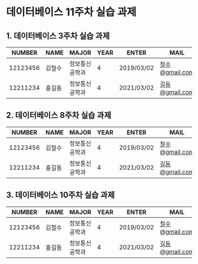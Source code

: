 # 데이터베이스 11주차 실습 과제

## 1. 데이터베이스 3주차 실습 과제

NUMBER|NAME|MAJOR|YEAR|ENTER|MAIL
---|---|---|---|---|---|
12123456|김철수|정보통신공학과|4|2019/03/02|철수@gmail.com
12211234|홍길동|정보통신공학과|4|2021/03/02|길동@gmail.com

## 2. 데이터베이스 8주차 실습 과제
NUMBER|NAME|MAJOR|YEAR|ENTER|MAIL
---|---|---|---|---|---|
12123456|김철수|정보통신공학과|4|2019/03/02|철수@gmail.com
12211234|홍길동|정보통신공학과|4|2021/03/02|길동@gmail.com

## 3. 데이터베이스 10주차 실습 과제
NUMBER|NAME|MAJOR|YEAR|ENTER|MAIL
---|---|---|---|---|---|
12123456|김철수|정보통신공학과|4|2019/03/02|철수@gmail.com
12211234|홍길동|정보통신공학과|4|2021/03/02|길동@gmail.com